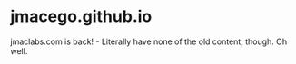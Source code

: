 # jmacego.github.io
jmaclabs.com is back! - Literally have none of the old content, though. Oh well.
